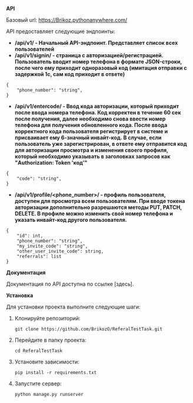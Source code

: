 **API**

Базовый url: https://Brikoz.pythonanywhere.com/

API предоставляет следующие эндпоинты:

* **/api/v1/ - Начальный API-эндпоинт. Представляет список всех пользователей**
* **/api/v1/signin/ - страница с авторизацией/регистрацией. Пользователь вводит номер телефона в формате JSON-строки, после чего ему приходит одноразовый код (имитация отправки с задержкой 1с, сам код приходит в ответе)**
```
{
    "phone_number": "string",
}
```
* **/api/v1/entercode/ - Ввод кода авторизации, который приходит после ввода номера телефона. Код корректен в течение 60 сек после получения, далее необходимо снова ввести номер телефона для получения обновленного кода. 
После ввода корректного кода пользователя регистрирует в системе и присваивает ему 6-значный инвайт-код. 
В случае, если пользователь уже зарегистрирован, в ответе ему отправится код для авторизации просмотра и изменения своего профиля, который необходимо указывать в заголовках запросов как "Authorization: Token 'код'"**
```
{
    "code": "string",
}
```
* **/api/v1/profile/<phone_number>/ - профиль пользователя, доступен для просмотра всем пользователям. При вводе токена авторизации дополнительно разрешаются методы PUT, PATCH, DELETE. В профиле можно изменить свой номер телефона и указать инвайт-код другого пользователя.**
```
{
    "id": int,
    "phone_number": "string",
    "my_invite_code": "string",
    "other_user_invite_code": string,
    "referrals": list
}
```

**Документация**

Документация по API доступна по ссылке [здесь].

**Установка**

Для установки проекта выполните следующие шаги:

1. Клонируйте репозиторий:

    ```
    git clone https://github.com/BrikozO/ReferalTestTask.git
    ```

2. Перейдите в папку проекта:

    ```
    cd ReferalTestTask
    ```

3. Установите зависимости:

    ```
    pip install -r requirements.txt
    ```

4. Запустите сервер:

    ```
    python manage.py runserver
    ```
